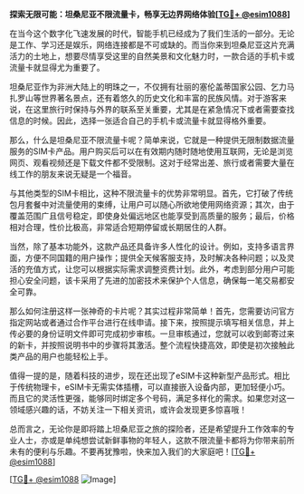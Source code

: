**探索无限可能：坦桑尼亚不限流量卡，畅享无边界网络体验[[TG💪+ @esim1088](https://t.me/s/esim1088)]**

在当今这个数字化飞速发展的时代，智能手机已经成为了我们生活的一部分。无论是工作、学习还是娱乐，网络连接都是不可或缺的。而当你来到坦桑尼亚这片充满活力的土地上，想要尽情享受这里的自然美景和文化魅力时，一款合适的手机卡或流量卡就显得尤为重要了。

坦桑尼亚作为非洲大陆上的明珠之一，不仅拥有壮丽的塞伦盖蒂国家公园、乞力马扎罗山等世界著名景点，还有着悠久的历史文化和丰富的民族风情。对于游客来说，在这里旅行时保持与外界的联系至关重要，尤其是在紧急情况下或者需要查找信息的时候。因此，选择一张适合自己的手机卡或流量卡就显得格外重要。

那么，什么是坦桑尼亚不限流量卡呢？简单来说，它就是一种提供无限制数据流量服务的SIM卡产品。用户购买后可以在有效期内随时随地使用互联网，无论是浏览网页、观看视频还是下载文件都不受限制。这对于经常出差、旅行或者需要大量在线工作的朋友来说无疑是一个福音。

与其他类型的SIM卡相比，这种不限流量卡的优势非常明显。首先，它打破了传统包月套餐中对流量使用的束缚，让用户可以随心所欲地使用网络资源；其次，由于覆盖范围广且信号稳定，即使身处偏远地区也能享受到高质量的服务；最后，价格相对合理，性价比极高，非常适合短期停留或长期居住的人群。

当然，除了基本功能外，这款产品还具备许多人性化的设计。例如，支持多语言界面，方便不同国籍的用户操作；提供全天候客服支持，及时解决各种问题；以及灵活的充值方式，让您可以根据实际需求调整资费计划。此外，考虑到部分用户可能担心安全问题，该卡采用了先进的加密技术来保护个人信息，确保每一笔交易都安全可靠。

那么如何注册这样一张神奇的卡片呢？其实过程非常简单！首先，您需要访问官方指定网站或者通过合作平台进行在线申请。接下来，按照提示填写相关信息，并上传必要的身份证明文件即可完成初步审核。一旦审核通过，您就可以收到邮寄过来的新卡，并按照说明书中的步骤将其激活。整个流程快捷高效，即使是初次接触此类产品的用户也能轻松上手。

值得一提的是，随着科技的进步，现在还出现了eSIM卡这种新型产品形式。相比于传统物理卡，eSIM卡无需实体插槽，可以直接嵌入设备内部，更加轻便小巧。而且它的灵活性更强，能够同时绑定多个号码，满足多样化的需求。如果您对这一领域感兴趣的话，不妨关注一下相关资讯，或许会发现更多惊喜哦！

总而言之，无论你是即将踏上坦桑尼亚之旅的探险者，还是希望提升工作效率的专业人士，亦或是单纯想尝试新鲜事物的年轻人，这款不限流量卡都将为你带来前所未有的便利与乐趣。不要再犹豫啦，快来加入我们的大家庭吧！[[TG💪+ @esim1088](https://t.me/s/esim1088)]

[[TG💪+ @esim1088](https://t.me/s/esim1088) ![Image](https://i.postimg.cc/4NQfJmqS/Snipaste-2025-05-13-00-14-12.png)]